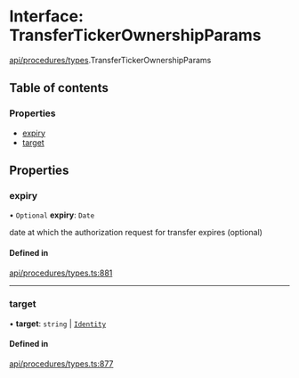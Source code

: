 # Interface: TransferTickerOwnershipParams

[api/procedures/types](../wiki/api.procedures.types).TransferTickerOwnershipParams

## Table of contents

### Properties

- [expiry](../wiki/api.procedures.types.TransferTickerOwnershipParams#expiry)
- [target](../wiki/api.procedures.types.TransferTickerOwnershipParams#target)

## Properties

### expiry

• `Optional` **expiry**: `Date`

date at which the authorization request for transfer expires (optional)

#### Defined in

[api/procedures/types.ts:881](https://github.com/PolymeshAssociation/polymesh-sdk/blob/95e180d2/src/api/procedures/types.ts#L881)

___

### target

• **target**: `string` \| [`Identity`](../wiki/api.entities.Identity.Identity)

#### Defined in

[api/procedures/types.ts:877](https://github.com/PolymeshAssociation/polymesh-sdk/blob/95e180d2/src/api/procedures/types.ts#L877)
